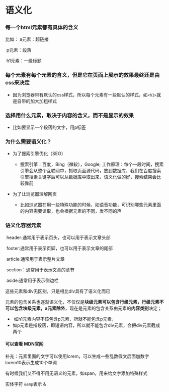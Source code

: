 # 语义化

### 每一个html元素都有具体的含义

比如： a元素：超链接

​			p元素：段落

​			h1元素：一级标题

### 每个元素有每个元素的含义，但是它在页面上展示的效果最终还是由css来决定

- 因为浏览器带有默认的css样式，所以每个元素有一些默认的样式，如```<h1>```就是自带的加大加粗样式

### 选择用什么元素，取决于内容的含义，而不是显示的效果

- 比如要显示一个段落的文字，用p标签

### 为什么需要语义化？

- 为了搜索引擎优化（SEO）
  - 搜索引擎：百度，Bing（微软），Google; 工作原理：每个一段时间，搜索引擎会从整个互联网中，抓取页面源代码，放到数据库，我们在百度搜索引擎搜素关键字后可以从数据库中取出来，语义化做的好，搜索结果会比较靠前

- 为了让浏览器理解网页

  - 比如浏览器在用一些特殊功能的时候，如语音功能，可识别哪些元素里面的内容需要读取，也会根据元素的不同，发不同的声




### 语义化容器元素

​	header:通常用于表示页头，也可以用于表示文章头部

​	footer:通常用于表示页脚，也可以用于表示文章的尾部

​	article:通常用于表示整片文章

​	section：通常用于表示文章的章节

​	aside:通常用于表示侧边栏

这些元素和div无区别，只是相比div具有了语义化而已





元素的包含关系也逐渐语义化，不仅仅是**块级元素可以包含行级元素，行级元素不可以包含块级元素，a元素除外**，现在是元素的包含关系由元素的**内容类别**决定；

- ​	如h1元素内容不该包含p元素，所就不能包含p元素，
- 如p元素是指段落，即短语内容，所以就不能包含div元素，会把div元素截成两个

#### 可以查看 **MDN**官网





补充：元素里面的文字可以使用lorem，可以生成一些乱数假文后面加数字lorem10表示生成10个单词

有时候我们又不得不用无语义的元素，如span，用来给文字添加特殊样式



实体字符 ```&amp```表示 &